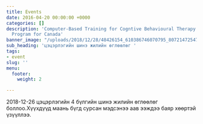 ```yaml
---
title: Events
date: 2016-04-20 00:00:00 +0000
categories: []
description: 'Computer-Based Training for Cogntive Behavioural Therapy: An Addictions
  Program for Canada'
banner_image: "/uploads/2018/12/28/48426154_610386746070795_8072147254783246336_n.jpg"
sub_heading: 'цэцэрлэгийн шинэ жилийн өглөөлөг '
tags:
- event
slug: ''
menu:
  footer:
    weight: 2

---
```

2018-12-26 цэцэрлэгийн 4 бүлгийн шинэ жилийн өглөөлөг боллоо.Хүүхдүүд маань бүгд сурсан мэдсэнээ аав ээждээ баяр хөөртэй үзүүллээ.
